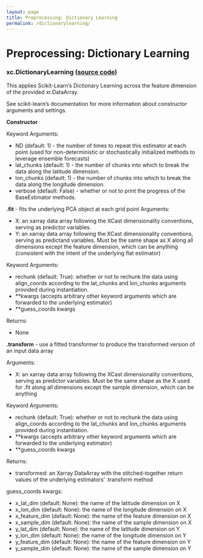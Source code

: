```yaml
---
layout: page 
title: Preprocessing: Dictionary Learning 
permalink: /dictionarylearning/
---
```


# Preprocessing: Dictionary Learning 
### xc.DictionaryLearning ([source code](https://github.com/kjhall01/xcast/blob/b1764eaa1bfaf17c85447f6571caf016a13b2915/src/preprocessing/decomposition.py#L28)) 

This applies Scikit-Learn’s Dictionary Learning across the feature dimension of the provided xr.DataArray.

See scikit-learn’s documentation for more information about constructor arguments and settings. 
 
**Constructor**

Keyword Arguments: 
- ND (default: 1) - the number of times to repeat this estimator at each point (used for non-deterministic or stochastically initialized methods to leverage ensemble forecasts) 
- lat_chunks (default: 1) - the number of chunks into which to break the data along the latitude dimension.
- lon_chunks (default: 1) - the number of chunks into which to break the data along the longitude dimension.
- verbose (default: False) - whether or not to print the progress of the BaseEstimator methods.

**.fit** - fits the underlying PCA object at each grid point 
Arguments: 
- X: an xarray data array following the XCast dimensionality conventions, serving as predictor variables.
- Y: an xarray data array following the XCast dimensionality conventions, serving as predictand variables. Must be the same shape as X along all dimensions except the feature dimension, which can be anything (consistent with the intent of the underlying flat estimator) 

Keyword Arguments:
- rechunk (default: True): whether or not to rechunk the data using align_coords according to the lat_chunks and lon_chunks arguments provided during instantiation.
- **kwargs (accepts arbitrary other keyword arguments which are forwarded to the underlying estimator) 
- **guess_coords kwargs

Returns: 
- None

**.transform** - use a fitted transformer to produce the transformed version of an input data array
 
Arguments: 
- X: an xarray data array following the XCast dimensionality conventions, serving as predictor variables. Must be the same shape as the X used for .fit along all dimensions except the sample dimension, which can be anything

Keyword Arguments:
- rechunk (default: True): whether or not to rechunk the data using align_coords according to the lat_chunks and lon_chunks arguments provided during instantiation.
- **kwargs (accepts arbitrary other keyword arguments which are forwarded to the underlying estimator) 
- **guess_coords kwargs

Returns: 
- transformed: an Xarray DataArray with the stitched-together return values of the underlying estimators’ .transform method

guess_coords kwargs:
- x_lat_dim (default: None): the name of the latitude dimension on X
- x_lon_dim (default: None): the name of the longitude dimension on X
- x_feature_dim (default: None): the name of the feature dimension on X
- x_sample_dim (default: None): the name of the sample dimension on X
- y_lat_dim (default: None): the name of the latitude dimension on Y
- y_lon_dim (default: None): the name of the longitude dimension on Y
- y_feature_dim (default: None): the name of the feature dimension on Y
- y_sample_dim (default: None): the name of the sample dimension on Y
